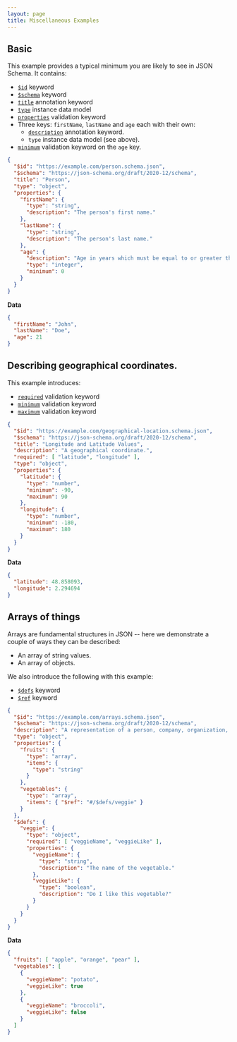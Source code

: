 ```yaml
---
layout: page
title: Miscellaneous Examples
---
```


## Basic

This example provides a typical minimum you are likely to see in JSON Schema. It contains:

* [`$id`](http://json-schema.org/latest/json-schema-core.html#rfc.section.8.2) keyword
* [`$schema`](http://json-schema.org/latest/json-schema-core.html#rfc.section.7) keyword
* [`title`](http://json-schema.org/latest/json-schema-hypermedia.html#rfc.section.6.5.1) annotation keyword
* [`type`](http://json-schema.org/latest/json-schema-core.html#rfc.section.4.2.1) instance data model
* [`properties`](http://json-schema.org/latest/json-schema-validation.html#rfc.section.6.5.4) validation keyword
* Three keys: `firstName`, `lastName` and `age` each with their own:
  * [`description`](http://json-schema.org/latest/json-schema-validation.html#rfc.section.10.1) annotation keyword.
  * `type` instance data model (see above).
* [`minimum`](http://json-schema.org/latest/json-schema-validation.html#rfc.section.6.2.4) validation keyword on the `age` key.

```json
{
  "$id": "https://example.com/person.schema.json",
  "$schema": "https://json-schema.org/draft/2020-12/schema",
  "title": "Person",
  "type": "object",
  "properties": {
    "firstName": {
      "type": "string",
      "description": "The person's first name."
    },
    "lastName": {
      "type": "string",
      "description": "The person's last name."
    },
    "age": {
      "description": "Age in years which must be equal to or greater than zero.",
      "type": "integer",
      "minimum": 0
    }
  }
}
```

**Data**

```json
{
  "firstName": "John",
  "lastName": "Doe",
  "age": 21
}
```

## Describing geographical coordinates.

This example introduces:

* [`required`](http://json-schema.org/latest/json-schema-validation.html#rfc.section.6.5.3) validation keyword
* [`minimum`](http://json-schema.org/latest/json-schema-validation.html#rfc.section.6.2.4) validation keyword
* [`maximum`](http://json-schema.org/latest/json-schema-validation.html#rfc.section.6.2.2) validation keyword

```json
{
  "$id": "https://example.com/geographical-location.schema.json",
  "$schema": "https://json-schema.org/draft/2020-12/schema",
  "title": "Longitude and Latitude Values",
  "description": "A geographical coordinate.",
  "required": [ "latitude", "longitude" ],
  "type": "object",
  "properties": {
    "latitude": {
      "type": "number",
      "minimum": -90,
      "maximum": 90
    },
    "longitude": {
      "type": "number",
      "minimum": -180,
      "maximum": 180
    }
  }
}
```

**Data**

```json
{
  "latitude": 48.858093,
  "longitude": 2.294694
}
```

## Arrays of things

Arrays are fundamental structures in JSON -- here we demonstrate a couple of ways they can be described:

* An array of string values.
* An array of objects.

We also introduce the following with this example:

* [`$defs`](http://json-schema.org/latest/json-schema-validation.html#rfc.section.9) keyword
* [`$ref`](http://json-schema.org/latest/json-schema-core.html#rfc.section.8.3) keyword

```json
{
  "$id": "https://example.com/arrays.schema.json",
  "$schema": "https://json-schema.org/draft/2020-12/schema",
  "description": "A representation of a person, company, organization, or place",
  "type": "object",
  "properties": {
    "fruits": {
      "type": "array",
      "items": {
        "type": "string"
      }
    },
    "vegetables": {
      "type": "array",
      "items": { "$ref": "#/$defs/veggie" }
    }
  },
  "$defs": {
    "veggie": {
      "type": "object",
      "required": [ "veggieName", "veggieLike" ],
      "properties": {
        "veggieName": {
          "type": "string",
          "description": "The name of the vegetable."
        },
        "veggieLike": {
          "type": "boolean",
          "description": "Do I like this vegetable?"
        }
      }
    }
  }
}
```

**Data**

```json
{
  "fruits": [ "apple", "orange", "pear" ],
  "vegetables": [
    {
      "veggieName": "potato",
      "veggieLike": true
    },
    {
      "veggieName": "broccoli",
      "veggieLike": false
    }
  ]
}
```
